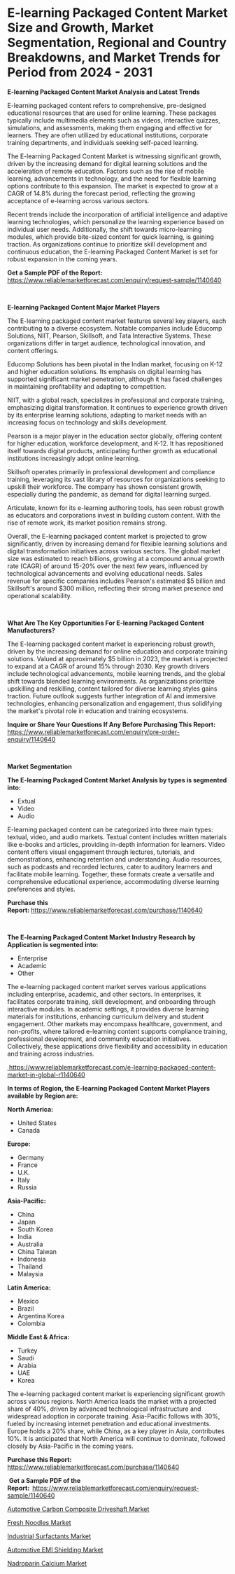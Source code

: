 <p><h1>E-learning Packaged Content Market Size and Growth, Market Segmentation, Regional and Country Breakdowns, and Market Trends for Period from 2024 -  2031</h1></p><p><strong>E-learning Packaged Content Market Analysis and Latest Trends</strong></p>
<p><p>E-learning packaged content refers to comprehensive, pre-designed educational resources that are used for online learning. These packages typically include multimedia elements such as videos, interactive quizzes, simulations, and assessments, making them engaging and effective for learners. They are often utilized by educational institutions, corporate training departments, and individuals seeking self-paced learning.</p><p>The E-learning Packaged Content Market is witnessing significant growth, driven by the increasing demand for digital learning solutions and the acceleration of remote education. Factors such as the rise of mobile learning, advancements in technology, and the need for flexible learning options contribute to this expansion. The market is expected to grow at a CAGR of 14.8% during the forecast period, reflecting the growing acceptance of e-learning across various sectors.</p><p>Recent trends include the incorporation of artificial intelligence and adaptive learning technologies, which personalize the learning experience based on individual user needs. Additionally, the shift towards micro-learning modules, which provide bite-sized content for quick learning, is gaining traction. As organizations continue to prioritize skill development and continuous education, the E-learning Packaged Content Market is set for robust expansion in the coming years.</p></p>
<p><strong>Get a Sample PDF of the Report:&nbsp;</strong> <a href="https://www.reliablemarketforecast.com/enquiry/request-sample/1140640?utm_campaign=1170&utm_medium=2&utm_source=Github&utm_content=ia&utm_term=18112024&utm_id=e-learning-packaged-content">https://www.reliablemarketforecast.com/enquiry/request-sample/1140640</a></p>
<p>&nbsp;</p>
<p><strong>E-learning Packaged Content Major Market Players</strong></p>
<p><p>The E-learning packaged content market features several key players, each contributing to a diverse ecosystem. Notable companies include Educomp Solutions, NIIT, Pearson, Skillsoft, and Tata Interactive Systems. These organizations differ in target audience, technological innovation, and content offerings.</p><p>Educomp Solutions has been pivotal in the Indian market, focusing on K-12 and higher education solutions. Its emphasis on digital learning has supported significant market penetration, although it has faced challenges in maintaining profitability and adapting to competition.</p><p>NIIT, with a global reach, specializes in professional and corporate training, emphasizing digital transformation. It continues to experience growth driven by its enterprise learning solutions, adapting to market needs with an increasing focus on technology and skills development.</p><p>Pearson is a major player in the education sector globally, offering content for higher education, workforce development, and K-12. It has repositioned itself towards digital products, anticipating further growth as educational institutions increasingly adopt online learning.</p><p>Skillsoft operates primarily in professional development and compliance training, leveraging its vast library of resources for organizations seeking to upskill their workforce. The company has shown consistent growth, especially during the pandemic, as demand for digital learning surged.</p><p>Articulate, known for its e-learning authoring tools, has seen robust growth as educators and corporations invest in building custom content. With the rise of remote work, its market position remains strong.</p><p>Overall, the E-learning packaged content market is projected to grow significantly, driven by increasing demand for flexible learning solutions and digital transformation initiatives across various sectors. The global market size was estimated to reach billions, growing at a compound annual growth rate (CAGR) of around 15-20% over the next few years, influenced by technological advancements and evolving educational needs. Sales revenue for specific companies includes Pearson's estimated $5 billion and Skillsoft's around $300 million, reflecting their strong market presence and operational scalability.</p></p>
<p>&nbsp;</p>
<p><strong>What Are The Key Opportunities For E-learning Packaged Content Manufacturers?</strong></p>
<p><p>The E-learning packaged content market is experiencing robust growth, driven by the increasing demand for online education and corporate training solutions. Valued at approximately $5 billion in 2023, the market is projected to expand at a CAGR of around 15% through 2030. Key growth drivers include technological advancements, mobile learning trends, and the global shift towards blended learning environments. As organizations prioritize upskilling and reskilling, content tailored for diverse learning styles gains traction. Future outlook suggests further integration of AI and immersive technologies, enhancing personalization and engagement, thus solidifying the market's pivotal role in education and training ecosystems.</p></p>
<p><strong>Inquire or Share Your Questions If Any Before Purchasing This Report:</strong> <a href="https://www.reliablemarketforecast.com/enquiry/pre-order-enquiry/1140640?utm_campaign=1170&utm_medium=2&utm_source=Github&utm_content=ia&utm_term=18112024&utm_id=e-learning-packaged-content">https://www.reliablemarketforecast.com/enquiry/pre-order-enquiry/1140640</a></p>
<p>&nbsp;</p>
<p><strong>Market Segmentation</strong></p>
<p><strong>The E-learning Packaged Content Market Analysis by types is segmented into:</strong></p>
<p><ul><li>Extual</li><li>Video</li><li>Audio</li></ul></p>
<p><p>E-learning packaged content can be categorized into three main types: textual, video, and audio markets. Textual content includes written materials like e-books and articles, providing in-depth information for learners. Video content offers visual engagement through lectures, tutorials, and demonstrations, enhancing retention and understanding. Audio resources, such as podcasts and recorded lectures, cater to auditory learners and facilitate mobile learning. Together, these formats create a versatile and comprehensive educational experience, accommodating diverse learning preferences and styles.</p></p>
<p><strong>Purchase this Report:&nbsp;</strong><a href="https://www.reliablemarketforecast.com/purchase/1140640?utm_campaign=1170&utm_medium=2&utm_source=Github&utm_content=ia&utm_term=18112024&utm_id=e-learning-packaged-content">https://www.reliablemarketforecast.com/purchase/1140640</a></p>
<p>&nbsp;</p>
<p><strong>The E-learning Packaged Content Market Industry Research by Application is segmented into:</strong></p>
<p><ul><li>Enterprise</li><li>Academic</li><li>Other</li></ul></p>
<p><p>The e-learning packaged content market serves various applications including enterprise, academic, and other sectors. In enterprises, it facilitates corporate training, skill development, and onboarding through interactive modules. In academic settings, it provides diverse learning materials for institutions, enhancing curriculum delivery and student engagement. Other markets may encompass healthcare, government, and non-profits, where tailored e-learning content supports compliance training, professional development, and community education initiatives. Collectively, these applications drive flexibility and accessibility in education and training across industries.</p></p>
<p><a href="https://www.reliablemarketforecast.com/e-learning-packaged-content-market-in-global-r1140640?utm_campaign=1170&utm_medium=2&utm_source=Github&utm_content=ia&utm_term=18112024&utm_id=e-learning-packaged-content">&nbsp;https://www.reliablemarketforecast.com/e-learning-packaged-content-market-in-global-r1140640</a></p>
<p><strong>In terms of Region, the E-learning Packaged Content Market Players available by Region are:</strong></p>
<p>
    <p> <strong> North America: </strong>
        <ul>
            <li>United States</li>
            <li>Canada</li>
        </ul>
        </p> 
    <p> <strong> Europe: </strong>
        <ul>
            <li>Germany</li>
            <li>France</li>
            <li>U.K.</li>
            <li>Italy</li>
            <li>Russia</li>
        </ul>
        </p> 
    <p> <strong> Asia-Pacific: </strong>
        <ul>
            <li>China</li>
            <li>Japan</li>
            <li>South Korea</li>
            <li>India</li>
            <li>Australia</li>
            <li>China Taiwan</li>
            <li>Indonesia</li>
            <li>Thailand</li>
            <li>Malaysia</li>
        </ul>
        </p> 
    <p> <strong> Latin America: </strong>
        <ul>
            <li>Mexico</li>
            <li>Brazil</li>
            <li>Argentina Korea</li>
            <li>Colombia</li>
        </ul>
        </p> 
    <p> <strong> Middle East & Africa: </strong>
        <ul>
            <li>Turkey</li>
            <li>Saudi</li>
            <li>Arabia</li>
            <li>UAE</li>
            <li>Korea</li>
        </ul>
    </p>
    </p>
<p><p>The e-learning packaged content market is experiencing significant growth across various regions. North America leads the market with a projected share of 40%, driven by advanced technological infrastructure and widespread adoption in corporate training. Asia-Pacific follows with 30%, fueled by increasing internet penetration and educational investments. Europe holds a 20% share, while China, as a key player in Asia, contributes 10%. It is anticipated that North America will continue to dominate, followed closely by Asia-Pacific in the coming years.</p></p>
<p><strong>Purchase this Report: </strong><a href="https://www.reliablemarketforecast.com/purchase/1140640?utm_campaign=1170&utm_medium=2&utm_source=Github&utm_content=ia&utm_term=18112024&utm_id=e-learning-packaged-content">https://www.reliablemarketforecast.com/purchase/1140640</a></p>
<p>&nbsp;<strong>Get a Sample PDF of the Report:&nbsp;&nbsp;</strong><a href="https://www.reliablemarketforecast.com/enquiry/request-sample/1140640?utm_campaign=1170&utm_medium=2&utm_source=Github&utm_content=ia&utm_term=18112024&utm_id=e-learning-packaged-content">https://www.reliablemarketforecast.com/enquiry/request-sample/1140640</a></p>
<p><strong></strong></p>
<p><p><a href="https://github.com/sofayahoo2023/Market-Research-Report-List-6/blob/main/automotive-carbon-composite-driveshaft-market.md?utm_campaign=1170&utm_medium=2&utm_source=Github&utm_content=ia&utm_term=18112024&utm_id=e-learning-packaged-content">Automotive Carbon Composite Driveshaft Market</a></p><p><a href="https://www.linkedin.com/pulse/fresh-noodles-industry-sector-new-technologies-market-impact-yxief?utm_campaign=1170&utm_medium=2&utm_source=Github&utm_content=ia&utm_term=18112024&utm_id=e-learning-packaged-content">Fresh Noodles Market</a></p><p><a href="https://issuu.com/reportprime-2/docs/industrial-surfactants-market-size-_f290e557b0bac2?utm_campaign=1170&utm_medium=2&utm_source=Github&utm_content=ia&utm_term=18112024&utm_id=e-learning-packaged-content">Industrial Surfactants Market</a></p><p><a href="https://www.linkedin.com/pulse/strategic-roadmap-global-automotive-emi-shielding-market-kr2ie?utm_campaign=1170&utm_medium=2&utm_source=Github&utm_content=ia&utm_term=18112024&utm_id=e-learning-packaged-content">Automotive EMI Shielding Market</a></p><p><a href="https://issuu.com/reportprime-2/docs/nadroparin-calcium-market-size-2030_ae57817c7c60d8?utm_campaign=1170&utm_medium=2&utm_source=Github&utm_content=ia&utm_term=18112024&utm_id=e-learning-packaged-content">Nadroparin Calcium Market</a></p></p>
